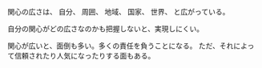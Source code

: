関心の広さは、
自分、
周囲、
地域、
国家、
世界、
と広がっている。

自分の関心がどの広さなのかも把握しないと、実現しにくい。

関心が広いと、面倒も多い。多くの責任を負うことになる。
ただ、それによって信頼されたり人気になったりする面もある。
